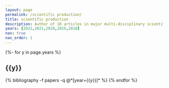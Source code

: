 ```yaml
---
layout: page
permalink: /scientific production/
title: scientific production
description: Author of 10 articles in major multi-disciplinary scientific journals and leading peer-reviewed international journals. More than 20 communications in prestigious international conferences.
years: [2022,2021,2020,2019,2018]
nav: true
nav_order: 1
---
```

<!-- _pages/publications.md -->
<div class="scientific production">

{%- for y in page.years %}
  <h2 class="year">{{y}}</h2>
  {% bibliography -f papers -q @*[year={{y}}]* %}
{% endfor %}

</div>
